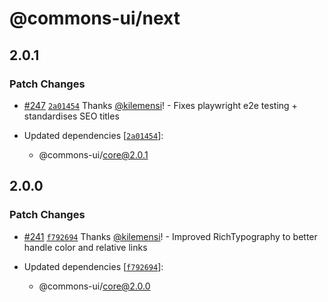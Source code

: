 # @commons-ui/next

## 2.0.1

### Patch Changes

- [#247](https://github.com/CodeForAfrica/ui/pull/247) [`2a01454`](https://github.com/CodeForAfrica/ui/commit/2a014544fa84b7385cfa9496596699fdd1b3a0ba) Thanks [@kilemensi](https://github.com/kilemensi)! - Fixes playwright e2e testing + standardises SEO titles

- Updated dependencies [[`2a01454`](https://github.com/CodeForAfrica/ui/commit/2a014544fa84b7385cfa9496596699fdd1b3a0ba)]:
  - @commons-ui/core@2.0.1

## 2.0.0

### Patch Changes

- [#241](https://github.com/CodeForAfrica/ui/pull/241) [`f792694`](https://github.com/CodeForAfrica/ui/commit/f7926944fb505adaa8905dc8aeba04913f56ea85) Thanks [@kilemensi](https://github.com/kilemensi)! - Improved RichTypography to better handle color and relative links

- Updated dependencies [[`f792694`](https://github.com/CodeForAfrica/ui/commit/f7926944fb505adaa8905dc8aeba04913f56ea85)]:
  - @commons-ui/core@2.0.0
